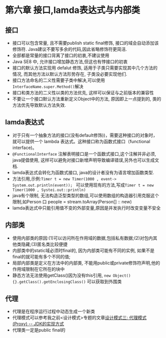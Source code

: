 # 第六章 接口,lamda表达式与内部类

## 接口

* 接口可以包含常量, 且不需要publish static final修饰, 接口的域会自动添加该修饰符. Java建议不要写多余的代码,因此省略修饰符更简洁.
* 全部都是常量的接口背离了接口的初衷,不建议使用
* Java SE8 中, 允许接口增加静态方法,但这也有悖接口的初衷
* 接口的默认方法实现用 defalut 修饰, 适用于子类只需要实现其中几个方法的情况, 而其他方法以默认方法形势存在, 子类没必要实现他们.
* 接口方法命名的二义性需要子类中解决,可以使用`InterfaceName.super.Method()`解决
* 接口和类方法的二义性以类的方法优先, 这样可以保证与之前版本的兼容性
* 不要让一个接口默认方法重新定义Object中的方法, 原因即上一点提到的, 类的方法优先导致默认方法失效.

## lamda表达式

* 对于只有一个抽象方法的接口(没有default修饰))，需要这种接口的对象时，就可以提供一个 lambda 表达式。这种接口称为函数式接口（functional interface)。
* `@FunctionalInterface` 注解表明接口是一个函数式接口,这个注解并非必须, java提倡使用, 这样可以避免对接口新增声明导致编译错误,另外也可以生成文档.
* lamda表达式会转化为函数式接口, java的设计者没有为语言增加函数类型.
* 方法引用,示例:`Timer t = new Timer(1000 , event-> System.out.println(event)); ` 可以使用现有的方法,写成`Timer t = new Timer(1000 , Systei.out::println)`
* java有个限制, 无法构造泛型类型的数组,可以使用数组的构造器引用克服这个限制,如Person 口 people = stream.toArray(Person[] :: new)
* lamda表达式中只能引用值不变的外部变量,原因是并发执行时改变变量不安全


## 内部类

* 使用内部类的原因:(1)可以访问所在作用域的数据,包括私有数据;(2)对包内其他类隐藏;(3)匿名类比较便捷
* 内部类中的static域必须时final的, 因为内部类可能有不同的实例, 如果不是final的就可能有多个不同的值;
* 局部内部类是定义在方法中的内部类, 不能用public或private修饰符声明,他的作用域限制在它所在的块中
* 静态方法无法使用getClass()因为没有this引用, `new Object(){}.getClass().getEnclosingClass()` 可以获取到外围类

## 代理

* 代理是在程序运行过程中动态生成一个新类
* 代理模式可以参考我之前<设计模式>专题的文章[设计模式三: 代理模式(Proxy) -- JDK的实现方式](https://www.cnblogs.com/walkinhalo/p/9567496.html)
* 代理类一定是public final的